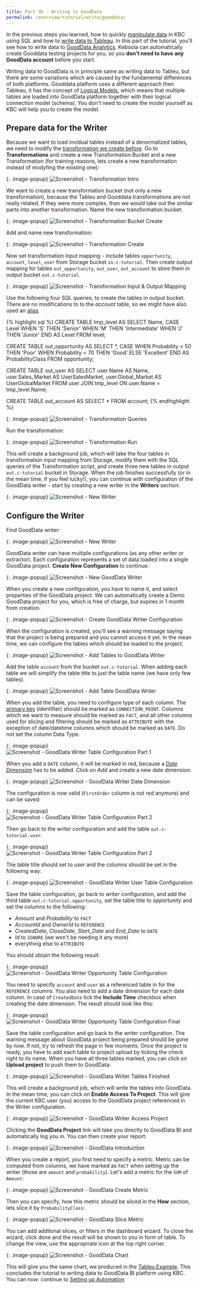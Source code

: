```yaml
---
title: Part 3b - Writing to GoodData
permalink: /overview/tutorial/write/gooddata/
---
```


In the previous steps you learned, how to quickly [manipulate data](/overview/tutorial/manipulate/) in
KBC using SQL and how to [write data to Tableau](/overview/tutorial/write/). In this part of the tutorial, you'll
see how to write data to [GoodData Analytics](http://www.gooddata.com/). Keboola can automatically create
Gooddata testing projects for you, so you **don't need to have any GoodData account** before you start.

Writing data to GoodData is in principle same as writing data to Tableu, but there are some variations which
are caused by the fundamental differences of both platforms.
Gooddata platform uses a different approach then Tableau, it has the concept of
[Logical Models](https://help.gooddata.com/display/doc/Tutorial+-+Creating+Your+First+Data+Model), which
means that multiple tables are loaded into GoodData platform together with their logical connection model (schema).
You don't need to create the model yourself as KBC will help you to create the model.

## Prepare data for the Writer
Because we want to load invidual tables instead of a denormalized tables, we need to modify the
[transformation we create before](/overview/tutorial/manipulate/). Go to **Transformations**
and create a new Transformation Bucket and a new Transformation (for training reasons, lets
create a new transformation instead of modyfing the existing one):

{: .image-popup}
![Screenshot - Transformation Intro](/overview/tutorial/write/gooddata-transformation-intro.png)

We want to create a new transformation bucket (not only a new transformation), because the
Tableu and Gooddata transformations are not really related. If they were more complex, than we would take out the
similar parts into another transformation. Name the new transformation bucket:

{: .image-popup}
![Screenshot - Transformation Bucket Create](/overview/tutorial/write/gooddata-transformation-create-1.png)

Add and name new transformation:

{: .image-popup}
![Screenshot - Transformation Create](/overview/tutorial/write/gooddata-transformation-create-2.png)

Now set transformation input mapping - include tables `opportunity`, `account`, `level`, `user` from
Storage bucket `in.c-tutorial`. Then create output mapping for tables
`out_opportunity`, `out_user`, `out_account` to store them in output bucket `out.c-tutorial`.

{: .image-popup}
![Screenshot - Transformation Input & Output Mapping](/overview/tutorial/write/gooddata-transformation-mapping.png)

Use the following four SQL queries, to create the tables in output bucket. There are no modifications to
to the *account* table, so we might have also used an [alias](/storage/aliases/).

{% highlight sql %}
CREATE TABLE tmp_level AS
    SELECT Name, CASE Level
        WHEN 'S' THEN 'Senior'
        WHEN 'M' THEN 'Intermediate'
        WHEN 'J' THEN 'Junior' END AS Level
    FROM level;

CREATE TABLE out_opportunity AS
    SELECT *, CASE
        WHEN Probability < 50 THEN 'Poor'
        WHEN Probability < 70 THEN 'Good'
        ELSE 'Excellent' END AS ProbabilityClass
    FROM opportunity;

CREATE TABLE out_user AS
    SELECT user.Name AS Name, user.Sales_Market AS UserSalesMarket,
        user.Global_Market AS UserGlobalMarket
    FROM
        user JOIN tmp_level ON user.Name = tmp_level.Name;

CREATE TABLE out_account AS
    SELECT * FROM account;
{% endhighlight %}

{: .image-popup}
![Screenshot - Transformation Queries](/overview/tutorial/write/gooddata-transformation-queries.png)

Run the transformation:

{: .image-popup}
![Screenshot - Transformation Run](/overview/tutorial/write/gooddata-transformation-run.png)

This will create a background job, which will take the four tables in transformation input mapping from Storage,
modify them with the SQL queries of the Transformation script, and create three new tables in output
`out.c-tutorial` bucket in Storage. When the job finishes successfully (or in the mean time, if you feel lucky!),
you can continue with configuration of the GoodData writer - start by creating a new writer in the **Writers** section:

{: .image-popup}
![Screenshot - New Writer](/overview/tutorial/write/gooddata-writer-intro-1.png)

## Configure the Writer
Find GoodData writer:

{: .image-popup}
![Screenshot - New Writer](/overview/tutorial/write/gooddata-writer-intro-2.png)

GoodData writer can have multiple configurations (as any other writer or extractor). Each configuration represents a set
of data loaded into a single GoodData project. **Create New Configuration** to continue:

{: .image-popup}
![Screenshot - New GoodData Writer](/overview/tutorial/write/gooddata-writer-intro-3.png)

When you create a new configuration, you have to name it, and select properties of the GoodData project.
We can automatically create a Demo GoodData project for you, which is free of charge, but expires in 1
month from creation.

{: .image-popup}
![Screenshot - Create GoodData Writer Configuration](/overview/tutorial/write/gooddata-writer-create-config.png)

When the configuration is created, you'll see a warning message saying that the project is being prepared and
you cannot access it yet. In the mean time, we can configure the tables which should be loaded to the
project.

{: .image-popup}
![Screenshot - Add Tables to GoodData Writer](/overview/tutorial/write/gooddata-configuration-intro.png)

Add the table `account` from the bucket `out.c-tutorial`. When adding each table
we will simplify the table title to just the table name (we have only few tables).

{: .image-popup}
![Screenshot - Add Table GoodData Writer](/overview/tutorial/write/gooddata-writer-add-table.png)

When you add the table, you need to configure type of each column. The
[primary key](https://en.wikipedia.org/wiki/Unique_key) (identifier) should be marked as `CONNECTION_POINT`.
Columns which we want to measure should be marked as `FACT`, and all other columns used for slicing and
filtering should be marked as `ATTRIBUTE` with the exception of date/datetime columns which should be marked as
`DATE`. Do not set the column Data Type.

{: .image-popup}
![Screenshot - GoodData Writer Table Configuration Part 1](/overview/tutorial/write/gooddata-writer-table-config.png)

When you add a `DATE` column, it will be marked in red, because a
[*Date Dimension*](https://help.gooddata.com/display/doc/Working+with+Dates) has to
be added. Click on *Add* and create a new date dimension:

{: .image-popup}
![Screenshot - GoodData Writer Date Dimension](/overview/tutorial/write/gooddata-writer-date-dimension.png)

The configuration is now valid (`FirstOrder` column is not red anymore) and can be saved:

{: .image-popup}
![Screenshot - GoodData Writer Table Configuration Part 2](/overview/tutorial/write/gooddata-writer-table-config-2.png)

Then go back to the writer configuration and add the table `out.c-tutorial.user`.

{: .image-popup}
![Screenshot - GoodData Writer Table Configuration Part 2](/overview/tutorial/write/gooddata-writer-intro-4.png)

The table title should set to *user* and the columns should be set in the following way:

{: .image-popup}
![Screenshot - GoodData Writer User Table Configuration](/overview/tutorial/write/gooddata-writer-table-config-3.png)

Save the table configuration, go back to writer configuration, and add the third table
`out.c-tutorial.opportunity`, set the table title to *opportunity* and set the columns to the following:
- *Amount* and *Probability* to `FACT`
- *AccountId* and *OwnerId* to `REFERENCE`
- *CreatedDate*, *CloseDate*, *Start_Date* and *End_Date* to `DATE`
- *Id* to `IGNORE` (we won't be needing it any more)
- everything else to `ATTRIBUTE`

You should obtain the following result:

{: .image-popup}
![Screenshot - GoodData Writer Opportunity Table Configuration](/overview/tutorial/write/gooddata-writer-table-config-4.png)

You need to specify `account` and `user` as a referenced table in for the `REFERENCE` columns. You also need to
add a date dimension for each date column. In case of `CreatedDate` tick the **Include Time** checkbox when
creating the date dimension. The result should look like this:

{: .image-popup}
![Screenshot - GoodData Writer Opportunity Table Configuration Final](/overview/tutorial/write/gooddata-writer-table-config-5.png)

Save the table configuration and go back to the writer configuration. The warning message about GoodData project
being prepared should be gone by now. If not, try to refresh the page in few moments. Once the project is ready,
you have to add each table to project upload by ticking the check right to its name. When you have all three tables
marked, you can click on **Upload project** to push them to GoodData:

{: .image-popup}
![Screenshot - GoodData Writer Tables Finished](/overview/tutorial/write/gooddata-writer-intro-5.png)

This will create a background job, which will write the tables into GoodData. In the mean time, you can click on
**Enable Access To Project**. This will give the current KBC user (you) access to the GoodData project referenced
in the Writer configuration.

{: .image-popup}
![Screenshot - GoodData Writer Access Project](/overview/tutorial/write/gooddata-writer-intro-6.png)

Clicking the **GoodData Project** link will take you directly to GoodData BI and automatically log you in. You
can then create your report:

{: .image-popup}
![Screenshot - GoodData Introduction](/overview/tutorial/write/gooddata-intro.png)

When you create a report, you first need to specify a metric. Metric can be computed from columns, we have marked
as `FACT` when setting up the writer (those are `amount` and `probability`). Let's add a metric for the
`SUM` of `Amount`:

{: .image-popup}
![Screenshot - GoodData Create Metric](/overview/tutorial/write/gooddata-dashboard-1.png)

Then you can specify, how this metric should be sliced in the **How** section, lets slice it by
`ProbabilityClass`:

{: .image-popup}
![Screenshot - GoodData Slice Metric](/overview/tutorial/write/gooddata-dashboard-2.png)

You can add additonal slices, or filters in the dashboard wizard. To close the wizard, click done and the
result will be shown to you in form of table. To change the view, use the appropriate icon at the
top right corner.

{: .image-popup}
![Screenshot - GoodData Chart](/overview/tutorial/write/gooddata-dashboard-3.png)

This will give you the same chart, we produced in the [Tableu Example](/overview/tutorial/write/).
This concludes the tutorial to writing data to GoodData BI platform using KBC. You can now:
continue to [Setting up Automation](/overview/tutorial/automate/)
